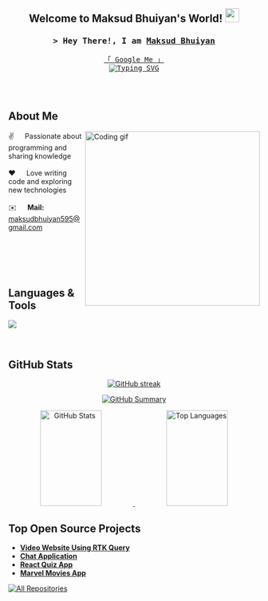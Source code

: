 <h2 align="center">
  Welcome to Maksud Bhuiyan's World!
  <img src="https://media.giphy.com/media/hvRJCLFzcasrR4ia7z/giphy.gif" width="28">
</h2>

<!-- Intro -->
<h3 align="center">
        <samp>&gt; Hey There!, I am
                <b><a href="https://maksudbhuiyan.xyz/" target="_blank">Maksud Bhuiyan</a></b>
        </samp>
</h3>

<p align="center"> 
  <samp>
    <a href="https://www.google.com/search?q=Maksud+Bhuiyan">「 Google Me 」</a>
    <br>
    <a href="https://git.io/typing-svg">
      <img src="https://readme-typing-svg.herokuapp.com?font=Fira+Code&size=17&pause=1000&width=435&lines=A+Backend+%26+Full-Stack+Developer;3%2B+Years+of+Programming+Experience;Always+Excited+to+Learn+New+Things" alt="Typing SVG" />
    </a>
    <br>
    <br>
  </samp>
</p>


<br />

## About Me

<p>
 <img align="right" width="350" src="https://media.giphy.com/media/qgQUggAC3Pfv687qPC/giphy.gif" alt="Coding gif" />
  
 ✌️ &emsp; Passionate about programming and sharing knowledge <br/><br/>
 ❤️ &emsp; Love writing code and exploring new technologies<br/><br/>
 ✉️ &emsp; <b>Mail:</b> <a href="mailto:maksudbhuiyan595@gmail.com">maksudbhuiyan595@gmail.com</a><br/><br/>

</p>

<br/>
<br/>
<br/>

## Languages & Tools

<p align="left">
  <img src="https://skillicons.dev/icons?i=js,react,nextjs,html,css,sass,tailwind,bootstrap,redux,git,vscode" />
</p>

<br/>

## GitHub Stats

<p align="center">
  <a href="https://github.com/maksudbhuiyan595">
    <img src="https://github-readme-streak-stats.herokuapp.com/?user=maksudbhuiyan595&theme=radical&border=7F3FBF&background=0D1117" alt="GitHub streak"/>
  </a>
</p>

<p align="center">
  <a href="https://github.com/maksudbhuiyan595">
    <img src="https://github-profile-summary-cards.vercel.app/api/cards/profile-details?username=maksudbhuiyan595&theme=radical" alt="GitHub Summary"/>
  </a>
</p>

<p align="center">
  <a href="https://github.com/maksudbhuiyan595">
    <img alt="GitHub Stats" src="https://denvercoder1-github-readme-stats.vercel.app/api?username=maksudbhuiyan595&show_icons=true&count_private=true&theme=react&border_color=7F3FBF&bg_color=0D1117&title_color=F85D7F&icon_color=F8D866" height="192px" width="49.5%"/>
  </a>
  <a href="https://github.com/maksudbhuiyan595">
    <img alt="Top Languages" src="https://denvercoder1-github-readme-stats.vercel.app/api/top-langs/?username=maksudbhuiyan595&langs_count=8&layout=compact&theme=react&border_color=7F3FBF&bg_color=0D1117&title_color=F85D7F&icon_color=F8D866" height="192px" width="49.5%"/>
  </a>
</p>

## Top Open Source Projects

- [**Video Website Using RTK Query**](https://github.com/maksudbhuiyan595/video-website-using-rtk-query)
- [**Chat Application**](https://github.com/maksudbhuiyan595/chat-application)
- [**React Quiz App**](https://github.com/maksudbhuiyan595/react-quiz-app)
- [**Marvel Movies App**](https://github.com/maksudbhuiyan595/marvel-movies-app)

<p align="left">
  <a href="https://github.com/maksudbhuiyan595?tab=repositories" target="_blank">
    <img alt="All Repositories" title="All Repositories" src="https://img.shields.io/badge/-All%20Repos-2962FF?style=for-the-badge&logo=koding&logoColor=white"/>
  </a>
</p>
